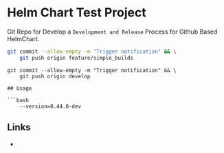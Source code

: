 # Helm Chart Test Project 

Git Repo for Develop a ```Development and Release``` Process for Github Based HelmChart. 

```bash
git commit --allow-empty -m "Trigger notification" && \
    git push origin feature/simple_builds
```

```
git commit --allow-empty -m "Trigger notification" && \
    git push origin develop

## Usage

```bash
    --version=0.44.0-dev
```

## Links

* []()
